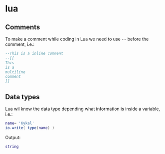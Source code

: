 # lua

## Comments
To make a comment while coding in Lua we need to use ``--`` before the comment, i.e.:

```Lua
--This is a inline comment
--[[
This
is a
multiline
comment
]]

```

## Data types
Lua wil know the data type depending what information is inside a variable, i.e.:

```Lua
name= 'Kykal'
io.write( type(name) )
```

Output:
```Lua
string
```
